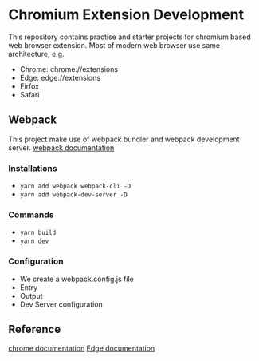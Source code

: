 # Chromium Extension Development

This repository contains practise and starter projects for chromium based web browser extension.
Most of modern web browser use same architecture, e.g.
* Chrome: chrome://extensions
* Edge: edge://extensions
* Firfox
* Safari

## Webpack 
This project make use of webpack bundler and webpack development server. 
[webpack documentation](https://webpack.js.org/api/)

### Installations

* `yarn add webpack webpack-cli -D`
* `yarn add webpack-dev-server -D`

### Commands
* `yarn build`
* `yarn dev`

### Configuration
* We create a webpack.config.js file
* Entry 
* Output
* Dev Server configuration

## Reference
[chrome documentation](https://developer.chrome.com/docs/extensions/)
[Edge documentation](https://developer.microsoft.com/en-us/microsoft-edge/extensions/)
